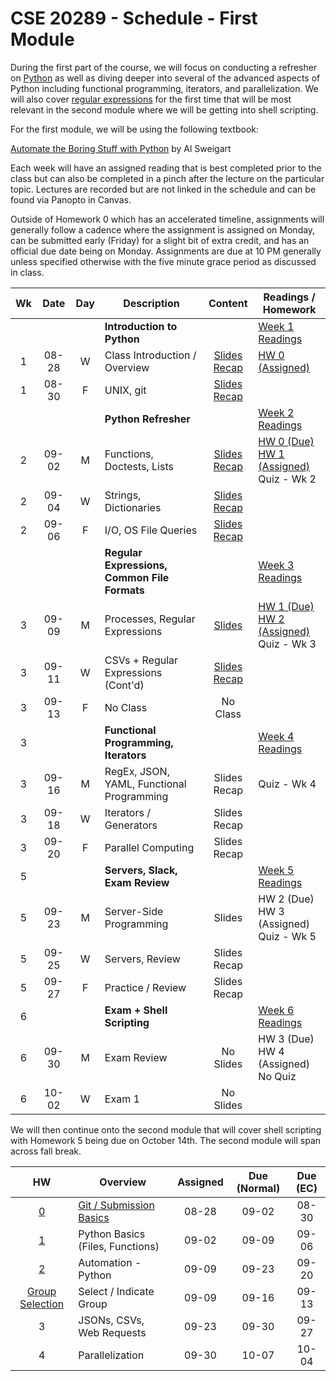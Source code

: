 # CSE 20289 - Schedule - First Module

During the first part of the course, we will focus on conducting a refresher on [Python](https://developers.google.com/edu/python/introduction) as well as diving deeper into several of the advanced aspects of Python including functional programming, iterators, and parallelization.  We will also cover [regular expressions](https://coderpad.io/blog/development/the-complete-guide-to-regular-expressions-regex/) for the first time that will be most relevant in the second module where we will be getting into shell scripting.  

For the first module, we will be using the following textbook:

[Automate the Boring Stuff with Python](https://automatetheboringstuff.com) by Al Sweigart

Each week will have an assigned reading that is best completed prior to the class but can also be completed in a pinch after the lecture on the particular topic. Lectures are recorded but are not linked in the schedule and can be found via Panopto in Canvas. 

Outside of Homework 0 which has an accelerated timeline, assignments will generally follow a cadence where the assignment is assigned on Monday, can be submitted early (Friday) for a slight bit of extra credit, and has an official due date being on Monday.  Assignments are due at 10 PM generally unless specified otherwise with the five minute grace period as discussed in class.

| **Wk** | **Date** | **Day** | **Description** | **Content** | **Readings / Homework** |
|:-:|:-:|:-:|---|:-:|---|
|   |       |   | **Introduction to Python** | | [Week 1 Readings](../readings/readings-week01.md) |
| 1 | 08-28 | W | Class Introduction / Overview | [Slides](https://canvas.nd.edu/files/3901901/download?download_frd=1) <br> [Recap](../lectures/lecture-01-08-28-24/lecture01-recap.md) | [HW 0 (Assigned)](https://github.com/adstriegel/cse20289-fa24/tree/main/hw/hw00) |
| 1 | 08-30 | F | UNIX, git | [Slides](https://canvas.nd.edu/files/3911921/download?download_frd=1) <br> [Recap](../lectures/lecture-02-08-30-24/lecture02-recap.md) | | 
|   |       |   | **Python Refresher**  | | [Week 2 Readings](../readings/readings-week02.md) |
| 2 | 09-02 | M | Functions, Doctests, Lists | [Slides](https://canvas.nd.edu/files/3921257/download?download_frd=1) <br> [Recap](../lectures/lecture-03-09-02-24/lecture03.recap.md) | [HW 0 (Due)](https://github.com/adstriegel/cse20289-fa24/tree/main/hw/hw00) <br> [HW 1 (Assigned)](../hw/hw01/README.md) <br> Quiz - Wk 2| 
| 2 | 09-04 | W | Strings, Dictionaries | [Slides](https://canvas.nd.edu/files/3932694/download?download_frd=1) <br> [Recap](../lectures/lecture-04-09-04-24/lecture04-recap.md) | | 
| 2 | 09-06 | F | I/O, OS File Queries | [Slides](https://canvas.nd.edu/files/3944836/download?download_frd=1) <br> [Recap](../lectures/lecture-05-09-06-24/lecture05-recap.md) | | 
|   |       |   | **Regular Expressions, Common File Formats** | | [Week 3 Readings](../readings/readings-week03.md) | 
| 3 | 09-09 | M | Processes, Regular Expressions | [Slides](https://canvas.nd.edu/files/3954428/download?download_frd=1) | [HW 1 (Due)](../hw/hw01/README.md) <br> [HW 2 (Assigned)](../hw/hw02/README.md) <br> Quiz - Wk 3 | 
| 3 | 09-11 | W | CSVs + Regular Expressions (Cont'd) | [Slides](https://canvas.nd.edu/files/3967434/download?download_frd=1) <br> [Recap](../lectures/lecture-07-09-11-24/lecture07-recap.md) | | 
| 3 | 09-13 | F | No Class | No Class | | 
| 3 |       |   | **Functional Programming, Iterators** | | [Week 4 Readings](../readings/readings-week04.md) |
| 3 | 09-16 | M | RegEx, JSON, YAML, Functional Programming | Slides <br> Recap | Quiz - Wk 4  | 
| 3 | 09-18 | W | Iterators / Generators | Slides <br> Recap | | 
| 3 | 09-20 | F | Parallel Computing | Slides <br> Recap | |
| 5 |       |   | **Servers, Slack, Exam Review** | | [Week 5 Readings](../readings/readings-week05.md) |
| 5 | 09-23 | M | Server-Side Programming | Slides | HW 2 (Due) <br> HW 3 (Assigned) <br> Quiz - Wk 5 | 
| 5 | 09-25 | W | Servers, Review | Slides <br> Recap | | 
| 5 | 09-27 | F | Practice / Review | Slides <br> Recap | |
| 6 |       |   | **Exam + Shell Scripting** | | [Week 6 Readings](../readings/readings-week06.md) |
| 6 | 09-30 | M | Exam Review | No Slides | HW 3 (Due) <br> HW 4 (Assigned) <br> No Quiz |  
| 6 | 10-02 | W | Exam 1 | No Slides | |

We will then continue onto the second module that will cover shell scripting with Homework 5 being due on October 14th.  The second module will span across fall break.

| **HW** | **Overview** | **Assigned** | **Due (Normal)** | **Due (EC)** |
|:-:|---|:-:|:-:|:-:|
| [0](../hw/hw00/README.md) | [Git / Submission Basics](../hw/hw00/README.md) | 08-28 | 09-02 | 08-30 | 
| [1](../hw/hw01/README.md) | Python Basics (Files, Functions) | 09-02 | 09-09 | 09-06 | 
| [2](../hw/hw02/README.md) | Automation - Python | 09-09 | 09-23 | 09-20 | 
| [Group Selection](https://canvas.nd.edu/courses/99306/assignments/305521) | Select / Indicate Group | 09-09 | 09-16 | 09-13 | 
| 3 | JSONs, CSVs, Web Requests | 09-23 | 09-30 | 09-27 | 
| 4 | Parallelization | 09-30 | 10-07 | 10-04 | 
